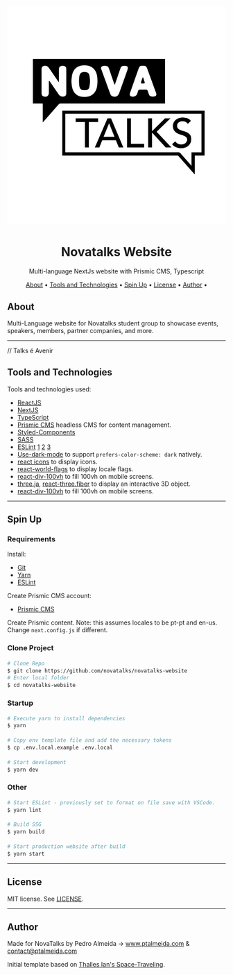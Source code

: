 <h1 align="center">
  <img alt="Logo" src="https://raw.githubusercontent.com/novatalks/novatalks-website/main/public/images/logo.jpg" alt="Novatalks">
</h1>

<h1 align="center">
    Novatalks Website
</h1>
<p align="center">Multi-language NextJs website with Prismic CMS, Typescript</p>

<p align="center">
 <a href="#about">About</a> •
 <a href="#tools-and-technologies">Tools and Technologies</a> •
 <a href="#spin-up">Spin Up</a> •
 <a href="#license">License</a> •
 <a href="#author">Author</a> •
</p>

## About

Multi-Language website for Novatalks student group to showcase events, speakers, members, partner companies, and more.

---

// Talks é Avenir

## Tools and Technologies

Tools and technologies used:

- [ReactJS](https://reactjs.org/)
- [NextJS](https://nextjs.org/)
- [TypeScript](https://www.typescriptlang.org/)
- [Prismic CMS](https://prismic.io/) headless CMS for content management.
- [Styled-Components](https://styled-components.com/)
- [SASS](https://sass-lang.com/)
- [ESLint](https://eslint.org/) [1](https://paulintrognon.fr/blog/typescript-prettier-eslint-next-js)
  [2](https://benjaminwfox.medium.com/next-js-setup-config-for-testing-linting-and-absolute-imports-605959d7bd6f#003c) [3](https://nextjs.org/docs/basic-features/eslint)
- [Use-dark-mode](https://github.com/donavon/use-dark-mode) to support `prefers-color-scheme: dark` natively.
- [react icons](https://react-icons.github.io/react-icons) to display icons.
- [react-world-flags](https://github.com/smucode/react-world-flags#readme) to display locale flags.
- [react-div-100vh](https://github.com/mvasin/react-div-100vh) to fill 100vh on mobile screens.
- [three.ja](https://threejs.org/), [react-three.fiber](https://github.com/pmndrs/react-three-fiber) to display an interactive 3D object.
- [react-div-100vh](https://github.com/mvasin/react-div-100vh) to fill 100vh on mobile screens.

---

## Spin Up

### **Requirements**

Install:

- [Git](https://git-scm.com/)
- [Yarn](https://classic.yarnpkg.com)
- [ESLint](https://marketplace.visualstudio.com/items?itemName=dbaeumer.vscode-eslint)

Create Prismic CMS account:

- [Prismic CMS](https://prismic.io/)

Create Prismic content. Note: this assumes locales to be pt-pt and en-us. Change `next.config.js` if different.

### **Clone Project**

```bash
# Clone Repo
$ git clone https://github.com/novatalks/novatalks-website
# Enter local folder
$ cd novatalks-website
```

### **Startup**

```bash
# Execute yarn to install dependencies
$ yarn

# Copy env template file and add the necessary tokens
$ cp .env.local.example .env.local

# Start development
$ yarn dev

```

### **Other**

```bash
# Start ESLint - previously set to format on file save with VSCode.
$ yarn lint

# Build SSG
$ yarn build

# Start production website after build
$ yarn start

```

---

## License

MIT license. See [LICENSE](LICENSE).

---

## Author

Made for NovaTalks by Pedro Almeida -> www.ptalmeida.com & contact@ptalmeida.com

Initial template based on [Thalles Ian's Space-Traveling](https://github.com/thallesyam/space-traveling.git).
